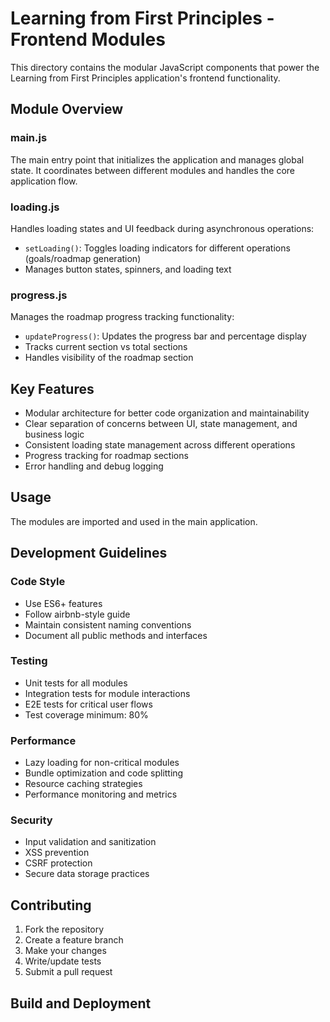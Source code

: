 # Learning from First Principles - Frontend Modules

This directory contains the modular JavaScript components that power the Learning from First Principles application's frontend functionality.

## Module Overview

### main.js
The main entry point that initializes the application and manages global state. It coordinates between different modules and handles the core application flow.

### loading.js
Handles loading states and UI feedback during asynchronous operations:
- `setLoading()`: Toggles loading indicators for different operations (goals/roadmap generation)
- Manages button states, spinners, and loading text

### progress.js 
Manages the roadmap progress tracking functionality:
- `updateProgress()`: Updates the progress bar and percentage display
- Tracks current section vs total sections
- Handles visibility of the roadmap section

## Key Features

- Modular architecture for better code organization and maintainability
- Clear separation of concerns between UI, state management, and business logic
- Consistent loading state management across different operations
- Progress tracking for roadmap sections
- Error handling and debug logging

## Usage

The modules are imported and used in the main application.



## Development Guidelines

### Code Style
- Use ES6+ features
- Follow airbnb-style guide
- Maintain consistent naming conventions
- Document all public methods and interfaces

### Testing
- Unit tests for all modules
- Integration tests for module interactions
- E2E tests for critical user flows
- Test coverage minimum: 80%

### Performance
- Lazy loading for non-critical modules
- Bundle optimization and code splitting
- Resource caching strategies
- Performance monitoring and metrics

### Security
- Input validation and sanitization
- XSS prevention
- CSRF protection
- Secure data storage practices

## Contributing

1. Fork the repository
2. Create a feature branch
3. Make your changes
4. Write/update tests
5. Submit a pull request

## Build and Deployment
